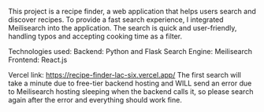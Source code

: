 This project is a recipe finder, a web application that helps users search and discover recipes. To provide a fast search experience, I integrated Meilisearch into the application.
The search is quick and user-friendly, handling typos and accepting cooking time as a filter.

Technologies used:
  Backend: Python and Flask
  Search Engine: Meilisearch
  Frontend: React.js

Vercel link: https://recipe-finder-lac-six.vercel.app/
The first search will take a minute due to free-tier backend hosting and WILL send an error due to Meilisearch hosting sleeping when the backend calls it, so please search again after the error and everything should work fine.
